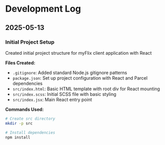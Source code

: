 # Development Log

## 2025-05-13
### Initial Project Setup
Created initial project structure for myFlix client application with React

**Files Created:**
- `.gitignore`: Added standard Node.js gitignore patterns
- `package.json`: Set up project configuration with React and Parcel dependencies
- `src/index.html`: Basic HTML template with root div for React mounting
- `src/index.scss`: Initial SCSS file with basic styling
- `src/index.jsx`: Main React entry point

**Commands Used:**
```bash
# Create src directory
mkdir -p src

# Install dependencies
npm install
```
